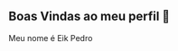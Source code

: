 ## Boas Vindas ao meu perfil 💙
Meu nome é Eik Pedro
<!--
**bifeaparmegiana/bifeaparmegiana** is a ✨ _special_ ✨ repository because its `README.md` (this file) appears on your GitHub profile.

Here are some ideas to get you started:

- Estou estudando na Alura
- Estou me desenvolvendo na linguagem JavaScript
- Utilizo esse espaço para minha organização e compartilhamento dos meu projetos desenvolvidos

